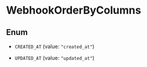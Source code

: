 

# WebhookOrderByColumns

## Enum


* `CREATED_AT` (value: `"created_at"`)

* `UPDATED_AT` (value: `"updated_at"`)



